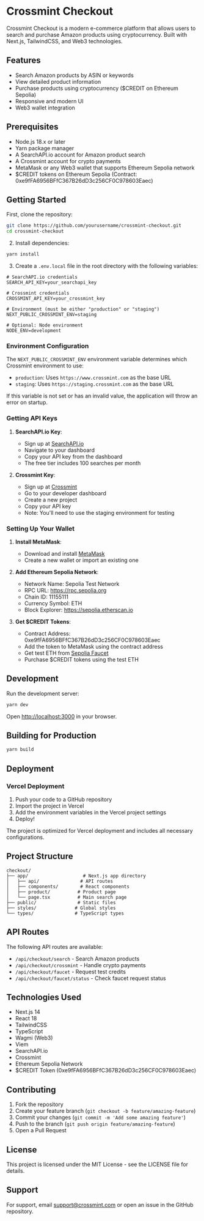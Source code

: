 # Crossmint Checkout

Crossmint Checkout is a modern e-commerce platform that allows users to search and purchase Amazon products using cryptocurrency. Built with Next.js, TailwindCSS, and Web3 technologies.

## Features

- Search Amazon products by ASIN or keywords
- View detailed product information
- Purchase products using cryptocurrency ($CREDIT on Ethereum Sepolia)
- Responsive and modern UI
- Web3 wallet integration

## Prerequisites

- Node.js 18.x or later
- Yarn package manager
- A SearchAPI.io account for Amazon product search
- A Crossmint account for crypto payments
- MetaMask or any Web3 wallet that supports Ethereum Sepolia network
- $CREDIT tokens on Ethereum Sepolia (Contract: 0xe9fFA6956BFfC367B26dD3c256CF0C978603Eaec)

## Getting Started

First, clone the repository:

```bash
git clone https://github.com/yourusername/crossmint-checkout.git
cd crossmint-checkout
```

2. Install dependencies:
```bash
yarn install
```

3. Create a `.env.local` file in the root directory with the following variables:
```env
# SearchAPI.io credentials
SEARCH_API_KEY=your_searchapi_key

# Crossmint credentials
CROSSMINT_API_KEY=your_crossmint_key

# Environment (must be either "production" or "staging")
NEXT_PUBLIC_CROSSMINT_ENV=staging

# Optional: Node environment
NODE_ENV=development
```

### Environment Configuration

The `NEXT_PUBLIC_CROSSMINT_ENV` environment variable determines which Crossmint environment to use:

- `production`: Uses `https://www.crossmint.com` as the base URL
- `staging`: Uses `https://staging.crossmint.com` as the base URL

If this variable is not set or has an invalid value, the application will throw an error on startup.

### Getting API Keys

1. **SearchAPI.io Key**:
   - Sign up at [SearchAPI.io](https://www.searchapi.io/)
   - Navigate to your dashboard
   - Copy your API key from the dashboard
   - The free tier includes 100 searches per month

2. **Crossmint Key**:
   - Sign up at [Crossmint](https://www.crossmint.com/)
   - Go to your developer dashboard
   - Create a new project
   - Copy your API key
   - Note: You'll need to use the staging environment for testing

### Setting Up Your Wallet

1. **Install MetaMask**:
   - Download and install [MetaMask](https://metamask.io/)
   - Create a new wallet or import an existing one

2. **Add Ethereum Sepolia Network**:
   - Network Name: Sepolia Test Network
   - RPC URL: https://rpc.sepolia.org
   - Chain ID: 11155111
   - Currency Symbol: ETH
   - Block Explorer: https://sepolia.etherscan.io

3. **Get $CREDIT Tokens**:
   - Contract Address: 0xe9fFA6956BFfC367B26dD3c256CF0C978603Eaec
   - Add the token to MetaMask using the contract address
   - Get test ETH from [Sepolia Faucet](https://sepoliafaucet.com/)
   - Purchase $CREDIT tokens using the test ETH

## Development

Run the development server:

```bash
yarn dev
```

Open [http://localhost:3000](http://localhost:3000) in your browser.

## Building for Production

```bash
yarn build
```

## Deployment

### Vercel Deployment

1. Push your code to a GitHub repository
2. Import the project in Vercel
3. Add the environment variables in the Vercel project settings
4. Deploy!

The project is optimized for Vercel deployment and includes all necessary configurations.

## Project Structure

```
checkout/
├── app/                    # Next.js app directory
│   ├── api/               # API routes
│   ├── components/        # React components
│   ├── product/          # Product page
│   └── page.tsx          # Main search page
├── public/               # Static files
├── styles/              # Global styles
└── types/               # TypeScript types
```

## API Routes

The following API routes are available:

- `/api/checkout/search` - Search Amazon products
- `/api/checkout/crossmint` - Handle crypto payments
- `/api/checkout/faucet` - Request test credits
- `/api/checkout/faucet/status` - Check faucet request status

## Technologies Used

- Next.js 14
- React 18
- TailwindCSS
- TypeScript
- Wagmi (Web3)
- Viem
- SearchAPI.io
- Crossmint
- Ethereum Sepolia Network
- $CREDIT Token (0xe9fFA6956BFfC367B26dD3c256CF0C978603Eaec)

## Contributing

1. Fork the repository
2. Create your feature branch (`git checkout -b feature/amazing-feature`)
3. Commit your changes (`git commit -m 'Add some amazing feature'`)
4. Push to the branch (`git push origin feature/amazing-feature`)
5. Open a Pull Request

## License

This project is licensed under the MIT License - see the LICENSE file for details.

## Support

For support, email support@crossmint.com or open an issue in the GitHub repository. 